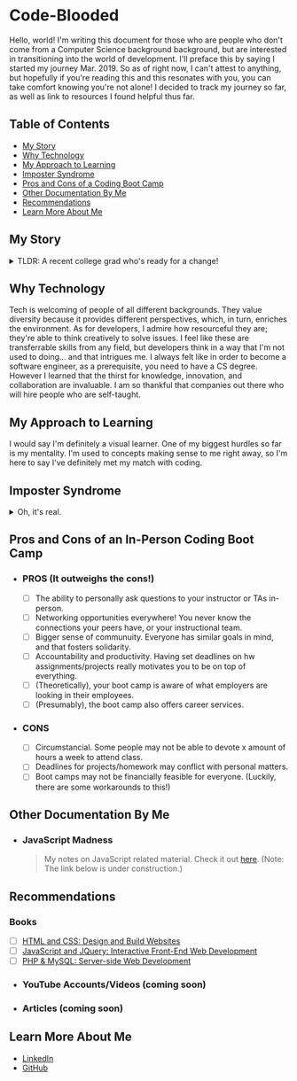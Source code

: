 # Code-Blooded

Hello, world! I'm writing this document for those who are people who don't come from a Computer Science background background, but are interested in transitioning into the world of development. I'll preface this by saying I started my journey Mar. 2019. So as of right now, I can't attest to anything, but hopefully if you're reading this and this resonates with you, you can take comfort knowing you're not alone! I decided to track my journey so far, as well as link to resources I found helpful thus far.

## Table of Contents

- [My Story](#my-story)
- [Why Technology](#why-technology)
- [My Approach to Learning](#my-approach-to-learning)
- [Imposter Syndrome](#imposter-syndrome)
- [Pros and Cons of a Coding Boot Camp](#pros-and-cons-of-a-coding-boot-camp)
- [Other Documentation By Me](#other-documentation-by-me)
- [Recommendations](#recommendations)
- [Learn More About Me](#learn-more-about-me)

## My Story

<details>
<summary>TLDR: A recent college grad who's ready for a change!</summary>
At 18, I felt lost. All of my friends had linear paths for what they wanted to major in, and I was far from that. I chose to major in English, which I felt was very practical. All the while, I wanted to have more time discovering and exploring my interests. I've explored the medical and fields. When I graduated college, I landed a job at a tech company, and I was instantly enamored by everything. I knew that this was something I wanted to pursue more seriously. If I'm already at a tech company, why not expand my skillset and challenge myself to learn something more... technical?
</details>

## Why Technology

Tech is welcoming of people of all different backgrounds. They value diversity because it provides different perspectives, which, in turn, enriches the environment. As for developers, I admire how resourceful they are; they're able to think creatively to solve issues. I feel like these are transferrable skills from any field, but developers think in a way that I'm not used to doing... and that intrigues me. I always felt like in order to become a software engineer, as a prerequisite, you need to have a CS degree. However I learned that the thirst for knowledge, innovation, and collaboration are invaluable. I am so thankful that companies out there who will hire people who are self-taught.

## My Approach to Learning

I would say I'm definitely a visual learner. One of my biggest hurdles so far is my mentality. I'm used to concepts making sense to me right away, so I'm here to say I've definitely met my match with coding.

## Imposter Syndrome

<details>
<summary>Oh, it's real.</summary>
I recently completed a 6 month coding boot camp. The imposter syndrome never quite left, and admittedly, I still compare myself to my peers. My instructor gave me this word of wisdom: _"STOP!"_ Ok, well he had more to say. "Don't compare yourself to others; you're right where you need to be. You've already grown so much from the day before. Trust the process." It's tough when your peers seem to apply concepts better than you. No one wants to feel like they're the slow one, or the weak link in a group project. I have to constantly remind myself that my instructor _is_ right. One day, everything will click. And even then, we're still constantly learning and adapting to all the newest technologies. So the process never really ends... enjoy the ride!
</details>

## Pros and Cons of an In-Person Coding Boot Camp

- ### PROS (It outweighs the cons!)
  - [ ] The ability to personally ask questions to your instructor or TAs in-person.
  - [ ] Networking opportunities everywhere! You never know the connections your peers have, or your instructional team.
  - [ ] Bigger sense of communuity. Everyone has similar goals in mind, and that fosters solidarity.
  - [ ] Accountability and productivity. Having set deadlines on hw assignments/projects really motivates you to be on top of everything.
  - [ ] (Theoretically), your boot camp is aware of what employers are looking in their employees.
  - [ ] (Presumably), the boot camp also offers career services.
- ### CONS
  - [ ] Circumstancial. Some people may not be able to devote x amount of hours a week to attend class.
  - [ ] Deadlines for projects/homework may conflict with personal matters.
  - [ ] Boot camps may not be financially feasible for everyone. (Luckily, there are some workarounds to this!)

## Other Documentation By Me

- ### JavaScript Madness
  > My notes on JavaScript related material. Check it out <a href="https://github.com/racheldmiller/JavaScript-Madness">here</a>.
  > (Note: The link below is under construction.)

## Recommendations

### Books

- [ ] [HTML and CSS: Design and Build Websites](https://www.amazon.com/HTML-CSS-Design-Build-Websites/dp/1118008189/ref=dp_rm_title_0)
- [ ] [JavaScript and JQuery: Interactive Front-End Web Development](https://www.amazon.com/JavaScript-JQuery-Interactive-Front-End-Development/dp/1118531647/ref=dp_rm_title_1)
- [ ] [PHP & MySQL: Server-side Web Development](https://www.amazon.com/PHP-MySQL-Server-side-Web-Development/dp/1119149223/ref=dp_rm_title_5)

- ### YouTube Accounts/Videos (coming soon)
- ### Articles (coming soon)

## Learn More About Me

- <a href="https://linkedin.com/in/rachel-d-miller">LinkedIn</a>
- <a href="https://github.com/racheldmiller">GitHub</a>
